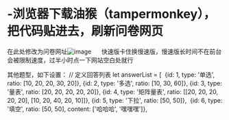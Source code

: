 # -浏览器下载油猴（tampermonkey），把代码贴进去，刷新问卷网页
在此处修改为问卷网址![image](https://github.com/user-attachments/assets/3bac5b0b-b61a-465d-8024-32c1053aa0a4)      
快速版卡住换慢速版，慢速版长时间不在前台会被限制速度，过半小时点一下网站空白处就行


其他题型，如下设置：
// 定义回答列表
    let answerList = [  
        {id: 1, type: '单选', ratio: [10, 20, 20, 30, 20]},
        {id: 2, type: '多选', ratio: [10, 30, 60]},
        {id: 3, type: '量表', ratio: [20, 20, 20, 20, 20]},
        {id: 4, type: '矩阵量表', ratio: [[20, 20, 20, 20, 20], [10, 20, 40, 20, 10]]},
        {id: 5, type: '下拉', ratio: [50, 50]},  
        {id: 6, type: '填空', ratio: [50, 50], content: ['哈哈哈', '嘿嘿嘿']},
